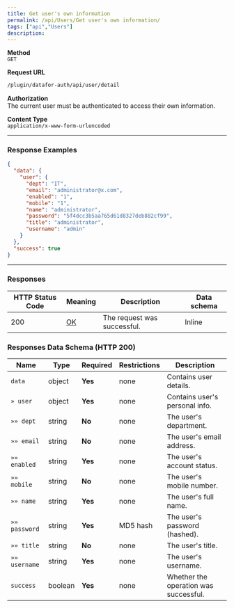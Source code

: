 ```yaml
---
title: Get user's own information
permalink: /api/Users/Get user's own information/
tags: ["api","Users"]
description: 
---
```


**Method**  
`GET`

**Request URL**
```html
/plugin/datafor-auth/api/user/detail
```

**Authorization**  
The current user must be authenticated to access their own information.

**Content Type**  
`application/x-www-form-urlencoded`

---

### **Response Examples**

```json
{
  "data": {
    "user": {
      "dept": "IT",
      "email": "administrator@x.com",
      "enabled": "1",
      "mobile": "1",
      "name": "administrator",
      "password": "5f4dcc3b5aa765d61d8327deb882cf99",
      "title": "administrator",
      "username": "admin"
    }
  },
  "success": true
}
```

---

### **Responses**

| HTTP Status Code | Meaning                                                                 | Description        | Data schema |
|------------------|-------------------------------------------------------------------------|--------------------|-------------|
| 200              | [OK](https://tools.ietf.org/html/rfc7231#section-6.3.1)                  | The request was successful. | Inline      |

### **Responses Data Schema (HTTP 200)**

| Name            | Type    | Required | Restrictions     | Description                    |
|-----------------|---------|----------|------------------|--------------------------------|
| `data`          | object  | **Yes**  | none             | Contains user details.         |
| `» user`        | object  | **Yes**  | none             | Contains user's personal info. |
| `»» dept`       | string  | **No**   | none             | The user's department.         |
| `»» email`      | string  | **No**   | none             | The user's email address.      |
| `»» enabled`    | string  | **Yes**  | none             | The user's account status.     |
| `»» mobile`     | string  | **No**   | none             | The user's mobile number.      |
| `»» name`       | string  | **Yes**  | none             | The user's full name.          |
| `»» password`   | string  | **Yes**  | MD5 hash         | The user's password (hashed).  |
| `»» title`      | string  | **No**   | none             | The user's title.              |
| `»» username`   | string  | **Yes**  | none             | The user's username.           |
| `success`       | boolean | **Yes**  | none             | Whether the operation was successful. |
